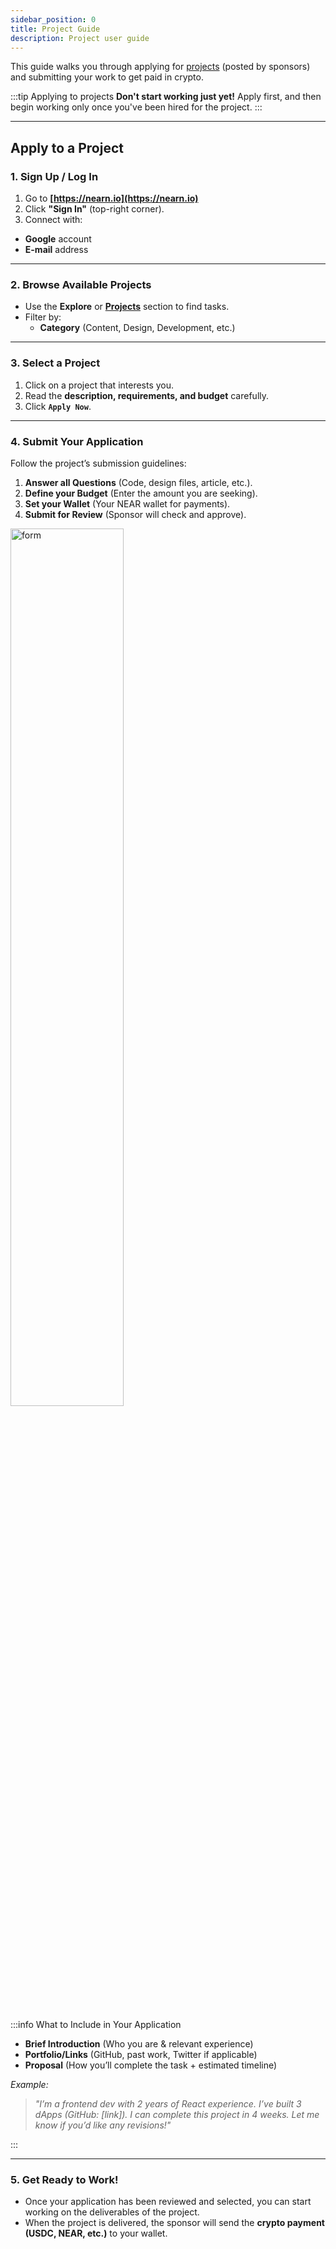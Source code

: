 ```yaml
---
sidebar_position: 0
title: Project Guide
description: Project user guide
---
```


This guide walks you through applying for [projects](../opportunities.md#projects) (posted by sponsors) and submitting your work to get paid in crypto.

:::tip Applying to projects
**Don't start working just yet!** Apply first, and then begin working only once you've been hired for the project.
:::

---

## Apply to a Project

### 1. Sign Up / Log In
1. Go to **[https://nearn.io](https://nearn.io)**
2. Click **"Sign In"** (top-right corner).
3. Connect with:
  - **Google** account
  - **E-mail** address

---

### 2. Browse Available Projects

- Use the **Explore** or [**Projects**](https://nearn.io/projects/) section to find tasks.
- Filter by:
  - **Category** (Content, Design, Development, etc.)

---

### 3. Select a Project

1. Click on a project that interests you.
2. Read the **description, requirements, and budget** carefully.
3. Click **`Apply Now`**.

---

### 4. Submit Your Application

Follow the project’s submission guidelines:
1. **Answer all Questions** (Code, design files, article, etc.).
2. **Define your Budget** (Enter the amount you are seeking).
3. **Set your Wallet** (Your NEAR wallet for payments).
3. **Submit for Review** (Sponsor will check and approve).

<div class="screenshot">
<img alt="form" src="/img/talent/project.png" width="60%" />
</div>

<p>&nbsp;</p>

:::info What to Include in Your Application

- **Brief Introduction** (Who you are & relevant experience)
- **Portfolio/Links** (GitHub, past work, Twitter if applicable)
- **Proposal** (How you’ll complete the task + estimated timeline)

*Example:*
> *"I’m a frontend dev with 2 years of React experience. I’ve built 3 dApps (GitHub: [link]). I can complete this project in 4 weeks. Let me know if you’d like any revisions!"*

:::

---

### 5. Get Ready to Work!

- Once your application has been reviewed and selected, you can start working on the deliverables of the project.
- When the project is delivered, the sponsor will send the **crypto payment (USDC, NEAR, etc.)** to your wallet.
